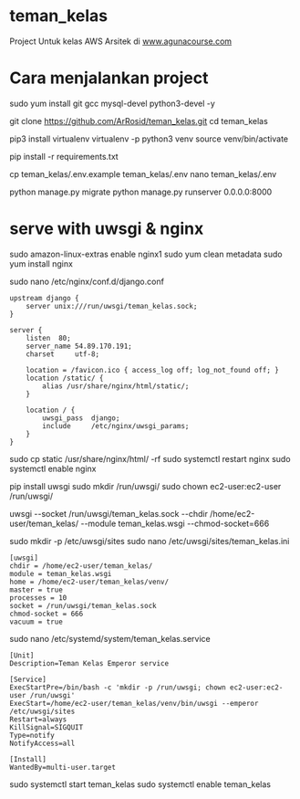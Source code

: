 # teman_kelas
Project Untuk kelas AWS Arsitek di www.agunacourse.com

# Cara menjalankan project
sudo yum install git gcc mysql-devel python3-devel -y

git clone https://github.com/ArRosid/teman_kelas.git
cd teman_kelas

pip3 install virtualenv
virtualenv -p python3 venv
source venv/bin/activate

pip install -r requirements.txt

cp teman_kelas/.env.example teman_kelas/.env
nano teman_kelas/.env

python manage.py migrate
python manage.py runserver 0.0.0.0:8000


# serve with uwsgi & nginx
sudo amazon-linux-extras enable nginx1
sudo yum clean metadata
sudo yum install nginx

sudo nano /etc/nginx/conf.d/django.conf
```
upstream django {
    server unix:///run/uwsgi/teman_kelas.sock;
}

server {
    listen	80;
    server_name 54.89.170.191;
    charset     utf-8;

    location = /favicon.ico { access_log off; log_not_found off; }
    location /static/ {
        alias /usr/share/nginx/html/static/;
    }

    location / {
        uwsgi_pass  django;
        include     /etc/nginx/uwsgi_params;
    }
}
```

sudo cp static /usr/share/nginx/html/ -rf
sudo systemctl restart nginx
sudo systemctl enable nginx

pip install uwsgi
sudo mkdir /run/uwsgi/
sudo chown ec2-user:ec2-user /run/uwsgi/

uwsgi --socket /run/uwsgi/teman_kelas.sock --chdir /home/ec2-user/teman_kelas/ --module teman_kelas.wsgi --chmod-socket=666

sudo mkdir -p /etc/uwsgi/sites
sudo nano /etc/uwsgi/sites/teman_kelas.ini

```
[uwsgi]
chdir = /home/ec2-user/teman_kelas/
module = teman_kelas.wsgi
home = /home/ec2-user/teman_kelas/venv/
master = true
processes = 10
socket = /run/uwsgi/teman_kelas.sock
chmod-socket = 666
vacuum = true
```


sudo nano /etc/systemd/system/teman_kelas.service
```
[Unit]
Description=Teman Kelas Emperor service

[Service]
ExecStartPre=/bin/bash -c 'mkdir -p /run/uwsgi; chown ec2-user:ec2-user /run/uwsgi'
ExecStart=/home/ec2-user/teman_kelas/venv/bin/uwsgi --emperor /etc/uwsgi/sites
Restart=always
KillSignal=SIGQUIT
Type=notify
NotifyAccess=all

[Install]
WantedBy=multi-user.target
```

sudo systemctl start teman_kelas
sudo systemctl enable teman_kelas
